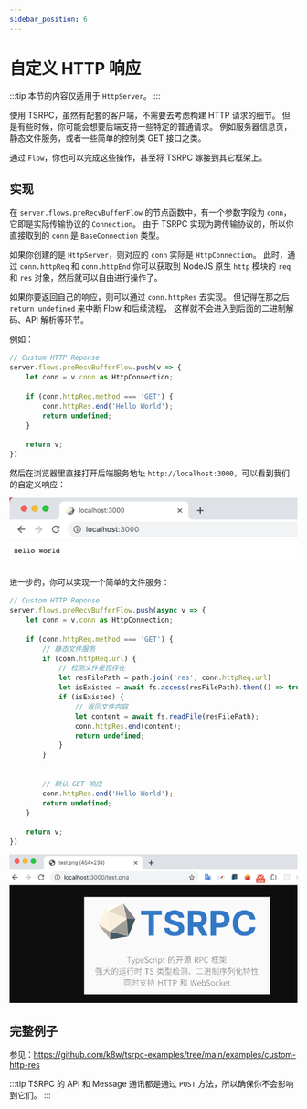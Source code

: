 ```yaml
---
sidebar_position: 6
---
```


# 自定义 HTTP 响应

:::tip
本节的内容仅适用于 `HttpServer`。
:::

使用 TSRPC，虽然有配套的客户端，不需要去考虑构建 HTTP 请求的细节。
但是有些时候，你可能会想要后端支持一些特定的普通请求。
例如服务器信息页，静态文件服务，或者一些简单的控制类 GET 接口之类。

通过 `Flow`，你也可以完成这些操作，甚至将 TSRPC 嫁接到其它框架上。

## 实现

在 `server.flows.preRecvBufferFlow` 的节点函数中，有一个参数字段为 `conn`，
它即是实际传输协议的 `Connection`。
由于 TSRPC 实现为跨传输协议的，所以你直接取到的 `conn` 是 `BaseConnection` 类型。

如果你创建的是 `HttpServer`，则对应的 `conn` 实际是 `HttpConnection`。
此时，通过 `conn.httpReq` 和 `conn.httpEnd` 你可以获取到 NodeJS 原生 `http` 模块的 `req` 和 `res` 对象，然后就可以自由进行操作了。

如果你要返回自己的响应，则可以通过 `conn.httpRes` 去实现。
但记得在那之后 `return undefined` 来中断 Flow 和后续流程，
这样就不会进入到后面的二进制解码、API 解析等环节。

例如：
```ts
// Custom HTTP Reponse
server.flows.preRecvBufferFlow.push(v => {
    let conn = v.conn as HttpConnection;

    if (conn.httpReq.method === 'GET') {
        conn.httpRes.end('Hello World');
        return undefined;
    }

    return v;
})
```

然后在浏览器里直接打开后端服务地址 `http://localhost:3000`，可以看到我们的自定义响应：

![](assets/custom-get-res.png)

进一步的，你可以实现一个简单的文件服务：

```ts
// Custom HTTP Reponse
server.flows.preRecvBufferFlow.push(async v => {
    let conn = v.conn as HttpConnection;

    if (conn.httpReq.method === 'GET') {
        // 静态文件服务
        if (conn.httpReq.url) {
            // 检测文件是否存在
            let resFilePath = path.join('res', conn.httpReq.url)
            let isExisted = await fs.access(resFilePath).then(() => true).catch(() => false);
            if (isExisted) {
                // 返回文件内容
                let content = await fs.readFile(resFilePath);
                conn.httpRes.end(content);
                return undefined;
            }
        }


        // 默认 GET 响应
        conn.httpRes.end('Hello World');
        return undefined;
    }

    return v;
})
```

![](assets/custom-get-test.png)

## 完整例子

参见：https://github.com/k8w/tsrpc-examples/tree/main/examples/custom-http-res

:::tip
TSRPC 的 API 和 Message 通讯都是通过 `POST` 方法，所以确保你不会影响到它们。
:::